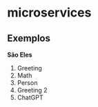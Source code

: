 # microservices

## Exemplos

__São Eles__

1.  Greeting
2.  Math
3.  Person
4.  Greeting 2
5.  ChatGPT
